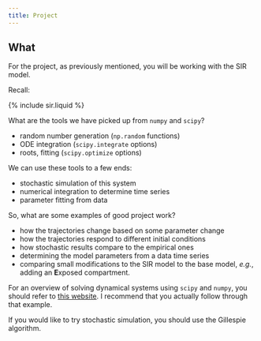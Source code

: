 ```yaml
---
title: Project
---
```


## What

For the project, as previously mentioned, you will be working with the SIR model.

Recall:

{% include sir.liquid %}

What are the tools we have picked up from `numpy` and `scipy`?

 - random number generation (`np.random` functions)
 - ODE integration (`scipy.integrate` options)
 - roots, fitting (`scipy.optimize` options)

We can use these tools to a few ends:

 - stochastic simulation of this system
 - numerical integration to determine time series
 - parameter fitting from data

So, what are some examples of good project work?

 - how the trajectories change based on some parameter change
 - how the trajectories respond to different initial conditions
 - how stochastic results compare to the empirical ones
 - determining the model parameters from a data time series
 - comparing small modifications to the SIR model to the base model,
 *e.g.*, adding an **E**xposed compartment.

For an overview of solving dynamical systems using `scipy` and `numpy`, you should
refer to [this website](http://www.gribblelab.org/compneuro2012/2_Modelling_Dynamical_Systems.html).
I recommend that you actually follow through that example.

If you would like to try stochastic simulation, you should use the Gillespie
algorithm.
